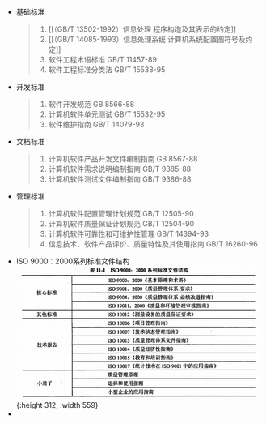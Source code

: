 - 基础标准
  > 1. [[（GB/T 13502-1992）信息处理 程序构造及其表示的约定]]
  > 2. [[（GB/T 14085-1993）信息处理系统 计算机系统配置图符号及约定]]
  > 3. 软件工程术语标准 GB/T 11457-89
  > 4. 软件工程标准分类法 GB/T 15538-95
- 开发标准
  > 1. 软件开发规范 GB 8566-88
  > 2. 计算机软件单元测试 GB/T 15532-95
  > 3. 软件维护指南 GB/T 14079-93
- 文档标准
  > 1. 计算机软件产品开发文件编制指南 GB 8567-88
  > 2. 计算机软件需求说明编制指南 GB/T 9385-88
  > 3. 计算机软件测试文件编制指南 GB/T 9386-88
- 管理标准
  > 1. 计算机软件配置管理计划规范 GB/T 12505-90
  > 2. 计算机软件质量保证计划规范 GB/T 12504-90
  > 3. 计算机软件可靠性和可维护性管理 GB/T 14394-93
  > 4. 信息技术、软件产品评价、质量特性及其使用指南 GB/T 16260-96
- ISO 9000：2000系列标准文件结构
  ![image.png](../assets/image_1653348609643_0.png){:height 312, :width 559}
-